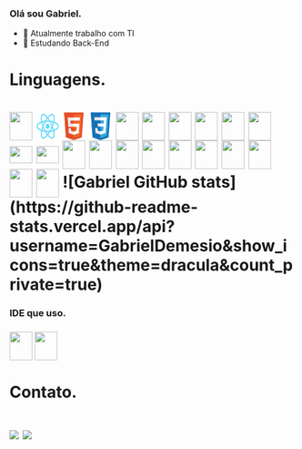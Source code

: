 ### Olá sou Gabriel.

- 🔭 Atualmente trabalho com TI 
- 🌱  Estudando Back-End 
<div style="display: inline_block">
    <h1> Linguagens. <h1>
    <img align="center" height="50" width="40" src="https://cdn.jsdelivr.net/gh/devicons/devicon/icons/javascript/javascript-original.svg" />
    <img align="center" height="50" width="40" src="https://raw.githubusercontent.com/devicons/devicon/master/icons/react/react-original.svg">
    <img align="center" height="50" width="40" src="https://raw.githubusercontent.com/devicons/devicon/master/icons/html5/html5-original.svg">
    <img align="center" height="50" width="40" src="https://raw.githubusercontent.com/devicons/devicon/master/icons/css3/css3-original.svg">
    <img align="center" height="50" width="40" src="https://cdn.jsdelivr.net/gh/devicons/devicon/icons/angularjs/angularjs-original.svg" />
    <img align="center" height="50" width="40" src="https://cdn.jsdelivr.net/gh/devicons/devicon/icons/django/django-plain.svg" />
    <img align="center" height="50" width="40" src="https://cdn.jsdelivr.net/gh/devicons/devicon/icons/go/go-original-wordmark.svg" />
    <img align="center" height="50" width="40" src="https://cdn.jsdelivr.net/gh/devicons/devicon/icons/mysql/mysql-plain-wordmark.svg" />
    <img align="center" height="50" width="40" src="https://cdn.jsdelivr.net/gh/devicons/devicon/icons/nodejs/nodejs-original-wordmark.svg" />
    <img align="center" height="50" width="40" src="https://cdn.jsdelivr.net/gh/devicons/devicon/icons/postgresql/postgresql-plain-wordmark.svg" />
    <img align="center" height="30" width="40" src="https://cdn.jsdelivr.net/gh/devicons/devicon/icons/python/python-original.svg" />
    <img align="center" height="30" width="40" src="https://cdn.jsdelivr.net/gh/devicons/devicon/icons/vuejs/vuejs-plain-wordmark.svg" />
    <img align="center" height="50" width="40" src="https://cdn.jsdelivr.net/gh/devicons/devicon/icons/java/java-original-wordmark.svg" />  
    <img align="center" height="50" width="40" src="https://cdn.jsdelivr.net/gh/devicons/devicon/icons/typescript/typescript-original.svg" />
    <img align="center" height="50" width="40" src="https://cdn.jsdelivr.net/gh/devicons/devicon/icons/express/express-original-wordmark.svg" />
    <img align="center" height="50" width="40" src="https://cdn.jsdelivr.net/gh/devicons/devicon/icons/jest/jest-plain.svg" />
    <img align="center" height="50" width="40" src="https://cdn.jsdelivr.net/gh/devicons/devicon/icons/sqlite/sqlite-original-wordmark.svg" />
    <img align="center" height="50" width="40" src="https://cdn.jsdelivr.net/gh/devicons/devicon/icons/docker/docker-original-wordmark.svg" />
    <img align="center" height="50" width="40" src="https://cdn.jsdelivr.net/gh/devicons/devicon/icons/mongodb/mongodb-original-wordmark.svg" />
    <img align="center" height="50" width="40" src="https://cdn.jsdelivr.net/gh/devicons/devicon/icons/npm/npm-original-wordmark.svg" />
    <img align="center" height="50" width="40" src="https://cdn.jsdelivr.net/gh/devicons/devicon/icons/nextjs/nextjs-line.svg" />
    <img align="center" height="50" width="40" src="https://cdn.jsdelivr.net/gh/devicons/devicon/icons/vuetify/vuetify-original.svg" />
    ![Gabriel GitHub stats](https://github-readme-stats.vercel.app/api?username=GabrielDemesio&show_icons=true&theme=dracula&count_private=true)
    
        
</div>
<div>
        <h3> IDE que uso. <h3>
        <img align="center" height="50" width="40" src="https://cdn.jsdelivr.net/gh/devicons/devicon/icons/vscode/vscode-original-wordmark.svg" />
        <img align="center" height="50" width="40" src="https://cdn.jsdelivr.net/gh/devicons/devicon/icons/intellij/intellij-plain.svg" />
</div>
<div>
    <h1> Contato. <h1>
    <a href="https://www.linkedin.com/in/gabriel-demesio-2b0517222/" target="_blank"><img src="https://img.shields.io/badge/-LinkedIn-%230077B5?style=for-the-badge&logo=linkedin&logoColor=white" target="_blank"></a> 
     <a href = "mailto:gabrieldemesio01@gmail.com"><img src="https://img.shields.io/badge/-Gmail-%23333?style=for-the-badge&logo=gmail&logoColor=white" target="_blank"></a>
</div> 

